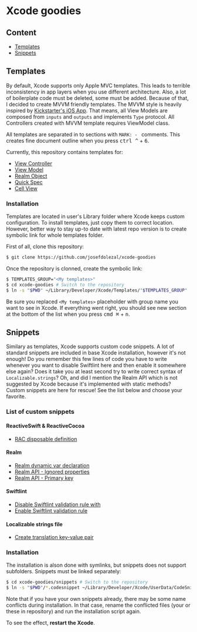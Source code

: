 # Xcode goodies

## Content
* [Templates](#templates)
* [Snippets](#snippets)

## Templates
By default, Xcode supports only Apple MVC templates.
This leads to terrible inconsistency in app layers when you use different architecture.
Also, a lot of boilerplate code must be deleted, some must be added.
Because of that, I decided to create MVVM friendly templates.
The MVVM style is heavily inspired by [Kickstarter's iOS App](https://github.com/kickstarter/ios-oss).
That means, all View Models are composed from `inputs` and `outputs` and implements `Type` protocol. All Controllers created with MVVM template requires ViewModel class.

All templates are separated in to sections with `MARK: - ` comments.
This creates fine document outline when you press <kbd>ctrl ^</kbd> + <kbd>6</kbd>.

Currently, this repository contains templates for:
* [View Controller](templates/View%20Controller.xctemplate/___FILEBASENAME___.swift)
* [View Model](templates/View%20Model.xctemplate/___FILEBASENAME___.swift)
* [Realm Object](templates/Realm%20Object.xctemplate/___FILEBASENAME___.swift)
* [Quick Spec](templates/Quick%20Spec.xctemplate/___FILEBASENAME___.swift)
* [Cell View](templates/Cell%20View.xctemplate/___FILEBASENAME___.swift)

### Installation
Templates are located in user's Library folder where Xcode keeps custom configuration.
To install templates, just copy them to correct location.
However, better way to stay up-to date with latest repo version is to create symbolic link for whole templates folder.

First of all, clone this repository:
```bash
$ git clone https://github.com/josefdolezal/xcode-goodies
```

Once the repository is clonned, create the symbolic link:
```bash
$ TEMPLATES_GROUP="<My templates>"
$ cd xcode-goodies # Switch to the repository
$ ln -s "$PWD" ~/Library/Developer/Xcode/Templates/"$TEMPLATES_GROUP"
```

Be sure you replaced `<My templates>` placeholder with group name you want to see in Xcode.
If everything went right, you should see new section at the bottom of the list when you press <kbd>cmd ⌘</kbd> + <kbd>n</kbd>.

## Snippets
Similary as templates, Xcode supports custom code snippets.
A lot of standard snippets are included in base Xcode installation, however it's not enough!
Do you remember this few lines of code you have to write whenever you want to disable Swiftlint here and then enable it somewhere else again?
Does it take you at least second try to write correct syntax of `Localizable.strings`?
Oh, and did I mention the Realm API which is not suggested by Xcode because it's implemented with static methods?
Custom snippets are here for rescue!
See the list below and choose your favorite.

### List of custom snippets

#### ReactiveSwift & ReactiveCocoa

* [RAC disposable definition](snippets/9C88A28C-DB25-421B-A846-9C4E3E867427.codesnippet)

#### Realm

* [Realm dynamic var declaration](snippets/45DCE6A4-72B7-4D46-AFF1-8645C11CB1EC.codesnippet)
* [Realm API - Ignored properties](snippets/99FB3AAE-7B4C-4484-B134-C8AF41D7D536.codesnippet)
* [Realm API - Primary key](snippets/002300FE-9FCC-4F1C-95F2-2AEF03E11219.codesnippet)

#### Swiftlint

* [Disable Swiftlint validation rule with](snippets/0B1E7716-5498-493A-99AB-86BFD0150AFD.codesnippet)
* [Enable Swiftlint validation rule](snippets/05A22B9F-CCE6-4E60-9E42-C242134B2493.codesnippet)

#### Localizable strings file

* [Create translation key-value pair](snippets/0CAD2970-EF19-4B08-A448-405FB8D956E5.codesnippet)

### Installation
The installation is alson done with symlinks, but snippets does not support subfolders.
Snippets must be linked separately:

```bash
$ cd xcode-goodies/snippets # Switch to the repository
$ ln -s "$PWD"/*.codesnippet ~/Library/Developer/Xcode/UserData/CodeSnippet
```

Note that if you have your own snippets already, there may be some name conflicts during installation.
In that case, rename the conflicted files (your or these in repository) and run the installation script again.

To see the effect, **restart the Xcode**.
